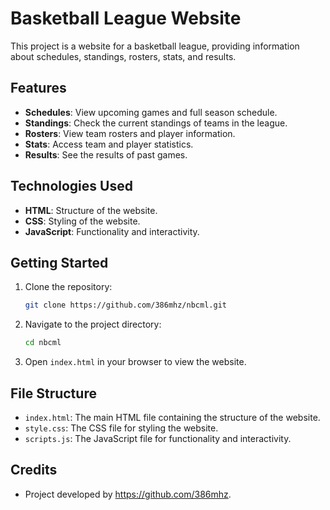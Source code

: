 # Basketball League Website

This project is a website for a basketball league, providing information about schedules, standings, rosters, stats, and results.

## Features

- **Schedules**: View upcoming games and full season schedule.
- **Standings**: Check the current standings of teams in the league.
- **Rosters**: View team rosters and player information.
- **Stats**: Access team and player statistics.
- **Results**: See the results of past games.

## Technologies Used

- **HTML**: Structure of the website.
- **CSS**: Styling of the website.
- **JavaScript**: Functionality and interactivity.

## Getting Started

1. Clone the repository:
    ```bash
    git clone https://github.com/386mhz/nbcml.git
    ```
2. Navigate to the project directory:
    ```bash
    cd nbcml
    ```
3. Open `index.html` in your browser to view the website.

## File Structure

- `index.html`: The main HTML file containing the structure of the website.
- `style.css`: The CSS file for styling the website.
- `scripts.js`: The JavaScript file for functionality and interactivity.

## Credits

- Project developed by https://github.com/386mhz.
